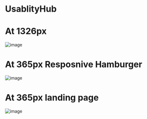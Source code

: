 # UsablityHub

# At 1326px
![image](https://github.com/Akhil9368/UsablityHub/assets/85015174/5e898e88-0e54-4ecb-8bd0-d995e39808bd)

# At 365px Resposnive Hamburger


![image](https://github.com/Akhil9368/UsablityHub/assets/85015174/f5d58faa-b571-4e39-a832-56cddcd8b174)

# At 365px landing page


![image](https://github.com/Akhil9368/UsablityHub/assets/85015174/c02d699d-c63d-48f1-b8f7-f34fb4e46352)
